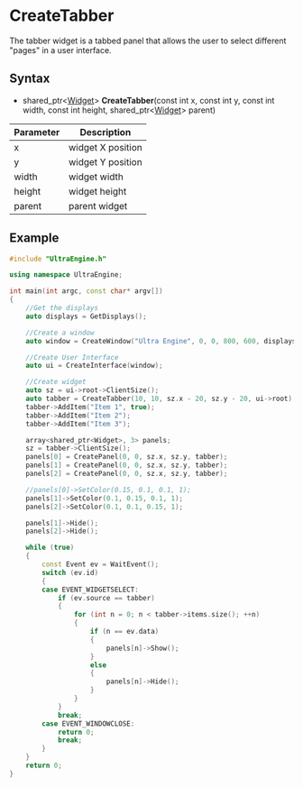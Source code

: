 # CreateTabber #

The tabber widget is a tabbed panel that allows the user to select different "pages" in a user interface.

## Syntax ##

- shared_ptr<[Widget](Widget.md)\> **CreateTabber**(const int x, const int y, const int width, const int height, shared_ptr<[Widget](Widget.md)\> parent)

| Parameter | Description |
| --- | --- |
| x | widget X position |
| y | widget Y position |
| width | widget width |
| height | widget height |
| parent | parent widget |

## Example ##
```c++
#include "UltraEngine.h"

using namespace UltraEngine;

int main(int argc, const char* argv[])
{
    //Get the displays
    auto displays = GetDisplays();

    //Create a window
    auto window = CreateWindow("Ultra Engine", 0, 0, 800, 600, displays[0]);

    //Create User Interface
    auto ui = CreateInterface(window);

    //Create widget
    auto sz = ui->root->ClientSize();
    auto tabber = CreateTabber(10, 10, sz.x - 20, sz.y - 20, ui->root);
    tabber->AddItem("Item 1", true);
    tabber->AddItem("Item 2");
    tabber->AddItem("Item 3");

    array<shared_ptr<Widget>, 3> panels;
    sz = tabber->ClientSize();
    panels[0] = CreatePanel(0, 0, sz.x, sz.y, tabber);
    panels[1] = CreatePanel(0, 0, sz.x, sz.y, tabber);
    panels[2] = CreatePanel(0, 0, sz.x, sz.y, tabber);

    //panels[0]->SetColor(0.15, 0.1, 0.1, 1);
    panels[1]->SetColor(0.1, 0.15, 0.1, 1);
    panels[2]->SetColor(0.1, 0.1, 0.15, 1);

    panels[1]->Hide();
    panels[2]->Hide();

    while (true)
    {
        const Event ev = WaitEvent();
        switch (ev.id)
        {
        case EVENT_WIDGETSELECT:
            if (ev.source == tabber)
            {
                for (int n = 0; n < tabber->items.size(); ++n)
                {
                    if (n == ev.data)
                    {
                        panels[n]->Show();
                    }
                    else
                    {
                        panels[n]->Hide();
                    }
                }
            }
            break;
        case EVENT_WINDOWCLOSE:
            return 0;
            break;
        }
    }
    return 0;
}
```
